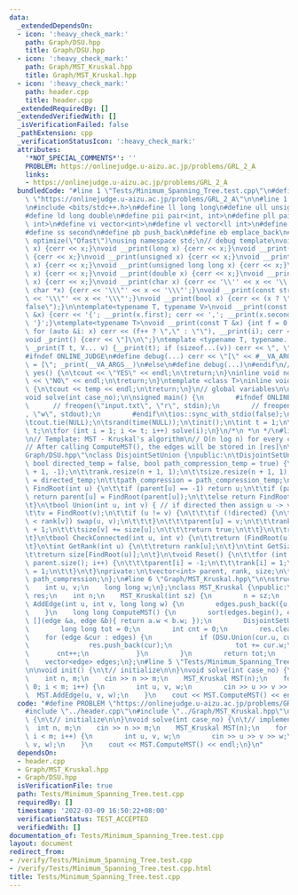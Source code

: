 ```yaml
---
data:
  _extendedDependsOn:
  - icon: ':heavy_check_mark:'
    path: Graph/DSU.hpp
    title: Graph/DSU.hpp
  - icon: ':heavy_check_mark:'
    path: Graph/MST_Kruskal.hpp
    title: Graph/MST_Kruskal.hpp
  - icon: ':heavy_check_mark:'
    path: header.cpp
    title: header.cpp
  _extendedRequiredBy: []
  _extendedVerifiedWith: []
  _isVerificationFailed: false
  _pathExtension: cpp
  _verificationStatusIcon: ':heavy_check_mark:'
  attributes:
    '*NOT_SPECIAL_COMMENTS*': ''
    PROBLEM: https://onlinejudge.u-aizu.ac.jp/problems/GRL_2_A
    links:
    - https://onlinejudge.u-aizu.ac.jp/problems/GRL_2_A
  bundledCode: "#line 1 \"Tests/Minimum_Spanning_Tree.test.cpp\"\n#define PROBLEM\
    \ \"https://onlinejudge.u-aizu.ac.jp/problems/GRL_2_A\"\n\n#line 1 \"header.cpp\"\
    \n#include <bits/stdc++.h>\n#define ll long long\n#define ull unsigned long long\n\
    #define ld long double\n#define pii pair<int, int>\n#define pll pair<ll int, ll\
    \ int>\n#define vi vector<int>\n#define vl vector<ll int>\n#define ff first\n\
    #define ss second\n#define pb push_back\n#define eb emplace_back\n#pragma GCC\
    \ optimize(\"Ofast\")\nusing namespace std;\n// debug template\nvoid __print(int\
    \ x) {cerr << x;}\nvoid __print(long x) {cerr << x;}\nvoid __print(long long x)\
    \ {cerr << x;}\nvoid __print(unsigned x) {cerr << x;}\nvoid __print(unsigned long\
    \ x) {cerr << x;}\nvoid __print(unsigned long long x) {cerr << x;}\nvoid __print(float\
    \ x) {cerr << x;}\nvoid __print(double x) {cerr << x;}\nvoid __print(long double\
    \ x) {cerr << x;}\nvoid __print(char x) {cerr << '\\'' << x << '\\'';}\nvoid __print(const\
    \ char *x) {cerr << '\\\"' << x << '\\\"';}\nvoid __print(const string &x) {cerr\
    \ << '\\\"' << x << '\\\"';}\nvoid __print(bool x) {cerr << (x ? \"true\" : \"\
    false\");}\n\ntemplate<typename T, typename V>\nvoid __print(const pair<T, V>\
    \ &x) {cerr << '{'; __print(x.first); cerr << ','; __print(x.second); cerr <<\
    \ '}';}\ntemplate<typename T>\nvoid __print(const T &x) {int f = 0; cerr << '{';\
    \ for (auto &i: x) cerr << (f++ ? \",\" : \"\"), __print(i); cerr << \"}\";}\n\
    void _print() {cerr << \"]\\n\";}\ntemplate <typename T, typename... V>\nvoid\
    \ _print(T t, V... v) {__print(t); if (sizeof...(v)) cerr << \", \"; _print(v...);}\n\
    #ifndef ONLINE_JUDGE\n#define debug(...) cerr << \"[\" << #__VA_ARGS__ << \"]\
    \ = [\"; _print(__VA_ARGS__)\n#else\n#define debug(...)\n#endif\n//\ninline void\
    \ yes() {\n\tcout << \"YES\" << endl;\n\treturn;\n}\ninline void no() {\n\tcout\
    \ << \"NO\" << endl;\n\treturn;\n}\ntemplate <class T>\ninline void out(T temp)\
    \ {\n\tcout << temp << endl;\n\treturn;\n}\n// global variables\n\nvoid init();\n\
    void solve(int case_no);\n\nsigned main() {\n        #ifndef ONLINE_JUDGE\n  \
    \      // freopen(\"input.txt\", \"r\", stdin);\n        // freopen(\"output.txt\"\
    , \"w\", stdout);\n        #endif\n\tios::sync_with_stdio(false);\n\tcin.tie(NULL);\n\
    \tcout.tie(NULL);\n\tsrand(time(NULL));\n\tinit();\n\tint t = 1;\n\t// cin >>\
    \ t;\n\tfor (int i = 1; i <= t; i++) solve(i);\n}\n/*\n *\n */\n#line 1 \"Graph/MST_Kruskal.hpp\"\
    \n// Template: MST - Kruskal's algorithm\n// O(n log n) for every call to ComputeMST()\n\
    // After calling ComputeMST(), the edges will be stored in [res]\n\n#line 1 \"\
    Graph/DSU.hpp\"\nclass DisjointSetUnion {\npublic:\n\tDisjointSetUnion(int n,\
    \ bool directed_temp = false, bool path_compression_temp = true) {\n\t\tparent.resize(n\
    \ + 1, -1);\n\t\trank.resize(n + 1, 1);\n\t\tsize.resize(n + 1, 1);\n\t\tdirected\
    \ = directed_temp;\n\t\tpath_compression = path_compression_temp;\n\t}\n\tint\
    \ FindRoot(int u) {\n\t\tif (parent[u] == -1) return u;\n\t\tif (path_compression)\
    \ return parent[u] = FindRoot(parent[u]);\n\t\telse return FindRoot(parent[u]);\n\
    \t}\n\tbool Union(int u, int v) { // if directed then assign u -> v\n\t\tu = FindRoot(u);\n\
    \t\tv = FindRoot(v);\n\t\tif (u != v) {\n\t\t\tif (!directed) {\n\t\t\t\tif (rank[u]\
    \ < rank[v]) swap(u, v);\n\t\t\t}\n\t\t\tparent[u] = v;\n\t\t\trank[u] = rank[v]\
    \ + 1;\n\t\t\tsize[v] += size[u];\n\t\t\treturn true;\n\t\t}\n\t\treturn false;\n\
    \t}\n\tbool CheckConnected(int u, int v) {\n\t\treturn (FindRoot(u) == FindRoot(v));\n\
    \t}\n\tint GetRank(int u) {\n\t\treturn rank[u];\n\t}\n\tint GetSize(int u) {\n\
    \t\treturn size[FindRoot(u)];\n\t}\n\tvoid Reset() {\n\t\tfor (int i = 0; i <\
    \ parent.size(); i++) {\n\t\t\tparent[i] = -1;\n\t\t\trank[i] = 1;\n\t\t\tsize[i]\
    \ = 1;\n\t\t}\n\t}\nprivate:\n\tvector<int> parent, rank, size;\n\tbool directed,\
    \ path_compression;\n};\n#line 6 \"Graph/MST_Kruskal.hpp\"\n\nstruct edge {\n\
    \    int u, v;\n    long long w;\n};\nclass MST_Kruskal {\npublic:\n    vector<edge>\
    \ res;\n    int n;\n    MST_Kruskal(int sz) {\n        n = sz;\n    }\n    void\
    \ AddEdge(int u, int v, long long w) {\n        edges.push_back({u, v, w});\n\
    \    }\n    long long ComputeMST() {\n        sort(edges.begin(), edges.end(),\
    \ [](edge &a, edge &b){ return a.w < b.w; });\n        DisjointSetUnion DSU(n);\n\
    \        long long tot = 0;\n        int cnt = 0;\n        res.clear();\n    \
    \    for (edge &cur : edges) {\n            if (DSU.Union(cur.u, cur.v)) {\n \
    \               res.push_back(cur);\n                tot += cur.w;\n         \
    \       cnt++;\n            }\n        }\n        return tot;\n    }\nprivate:\n\
    \    vector<edge> edges;\n};\n#line 5 \"Tests/Minimum_Spanning_Tree.test.cpp\"\
    \n\nvoid init() {\n\t// initialize\n\n}\nvoid solve(int case_no) {\n\t// implementation\n\
    \    int n, m;\n    cin >> n >> m;\n    MST_Kruskal MST(n);\n    for (int i =\
    \ 0; i < m; i++) {\n        int u, v, w;\n        cin >> u >> v >> w;\n      \
    \  MST.AddEdge(u, v, w);\n    }\n    cout << MST.ComputeMST() << endl;\n}\n"
  code: "#define PROBLEM \"https://onlinejudge.u-aizu.ac.jp/problems/GRL_2_A\"\n\n\
    #include \"../header.cpp\"\n#include \"../Graph/MST_Kruskal.hpp\"\n\nvoid init()\
    \ {\n\t// initialize\n\n}\nvoid solve(int case_no) {\n\t// implementation\n  \
    \  int n, m;\n    cin >> n >> m;\n    MST_Kruskal MST(n);\n    for (int i = 0;\
    \ i < m; i++) {\n        int u, v, w;\n        cin >> u >> v >> w;\n        MST.AddEdge(u,\
    \ v, w);\n    }\n    cout << MST.ComputeMST() << endl;\n}\n"
  dependsOn:
  - header.cpp
  - Graph/MST_Kruskal.hpp
  - Graph/DSU.hpp
  isVerificationFile: true
  path: Tests/Minimum_Spanning_Tree.test.cpp
  requiredBy: []
  timestamp: '2022-03-09 16:50:22+08:00'
  verificationStatus: TEST_ACCEPTED
  verifiedWith: []
documentation_of: Tests/Minimum_Spanning_Tree.test.cpp
layout: document
redirect_from:
- /verify/Tests/Minimum_Spanning_Tree.test.cpp
- /verify/Tests/Minimum_Spanning_Tree.test.cpp.html
title: Tests/Minimum_Spanning_Tree.test.cpp
---
```

